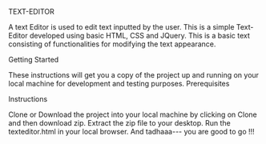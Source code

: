TEXT-EDITOR

A text Editor is used to edit text inputted by the user. This is a simple Text-Editor developed using basic HTML, CSS and JQuery. This is a basic text consisting of functionalities for modifying the text appearance. 

Getting Started

These instructions will get you a copy of the project up and running on your local machine for development and testing purposes.
Prerequisites

Instructions

Clone or Download the project into your local machine by clicking on Clone and then download zip. Extract the zip file to your desktop. Run the texteditor.html in your local browser. And tadhaaa---  you are good to go !!!
